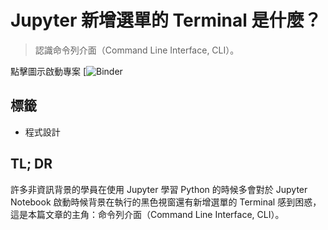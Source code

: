 # Jupyter 新增選單的 Terminal 是什麼？

> 認識命令列介面（Command Line Interface, CLI）。

點擊圖示啟動專案 [![Binder](https://mybinder.org/v2/gh/datainpoint/project-getting-started-with-cli/HEAD)

## 標籤

- 程式設計

## TL; DR

許多非資訊背景的學員在使用 Jupyter 學習 Python 的時候多會對於 Jupyter Notebook 啟動時候背景在執行的黑色視窗還有新增選單的 Terminal 感到困惑，這是本篇文章的主角：命令列介面（Command Line Interface, CLI）。
